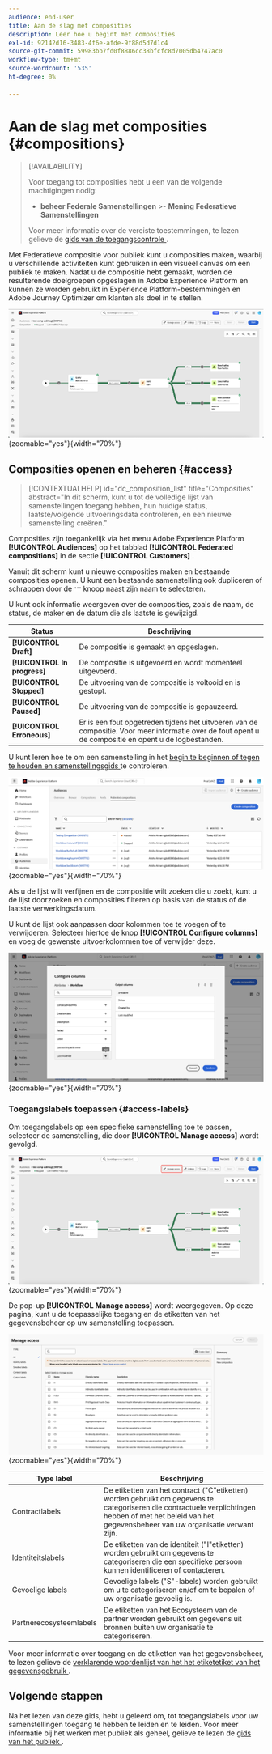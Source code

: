```yaml
---
audience: end-user
title: Aan de slag met composities
description: Leer hoe u begint met composities
exl-id: 92142d16-3483-4f6e-afde-9f88d5d7d1c4
source-git-commit: 59983bb7fd0f8886cc38bfcfc8d7005db4747ac0
workflow-type: tm+mt
source-wordcount: '535'
ht-degree: 0%

---
```


# Aan de slag met composities {#compositions}

>[!AVAILABILITY]
>
>Voor toegang tot composities hebt u een van de volgende machtigingen nodig:
>
>- **beheer Federale Samenstellingen**
>&#x200B;>- **Mening Federatieve Samenstellingen**
>
>Voor meer informatie over de vereiste toestemmingen, te lezen gelieve de [ gids van de toegangscontrole ](/help/governance-privacy-security/access-control.md).

Met Federatieve compositie voor publiek kunt u composities maken, waarbij u verschillende activiteiten kunt gebruiken in een visueel canvas om een publiek te maken. Nadat u de compositie hebt gemaakt, worden de resulterende doelgroepen opgeslagen in Adobe Experience Platform en kunnen ze worden gebruikt in Experience Platform-bestemmingen en Adobe Journey Optimizer om klanten als doel in te stellen.

![ het werkschema van de steekproefsamenstelling van A wordt getoond binnen de Federatieve Samenstelling van het Publiek.](assets/gs-compositions/composition-example.png){zoomable="yes"}{width="70%"}

## Composities openen en beheren {#access}

>[!CONTEXTUALHELP]
>id="dc_composition_list"
>title="Composities"
>abstract="In dit scherm, kunt u tot de volledige lijst van samenstellingen toegang hebben, hun huidige status, laatste/volgende uitvoeringsdata controleren, en een nieuwe samenstelling creëren."

Composities zijn toegankelijk via het menu Adobe Experience Platform **[!UICONTROL Audiences]** op het tabblad **[!UICONTROL Federated compositions]** in de sectie **[!UICONTROL Customers]** .

Vanuit dit scherm kunt u nieuwe composities maken en bestaande composities openen. U kunt een bestaande samenstelling ook dupliceren of schrappen door de ![ ellipsen ](/help/assets/icons/more.png) knoop naast zijn naam te selecteren.

U kunt ook informatie weergeven over de composities, zoals de naam, de status, de maker en de datum die als laatste is gewijzigd.

| Status | Beschrijving |
| ------ | ----------- |
| **[!UICONTROL Draft]** | De compositie is gemaakt en opgeslagen. |
| **[!UICONTROL In progress]** | De compositie is uitgevoerd en wordt momenteel uitgevoerd. |
| **[!UICONTROL Stopped]** | De uitvoering van de compositie is voltooid en is gestopt. |
| **[!UICONTROL Paused]** | De uitvoering van de compositie is gepauzeerd. |
| **[!UICONTROL Erroneous]** | Er is een fout opgetreden tijdens het uitvoeren van de compositie. Voor meer informatie over de fout opent u de compositie en opent u de logbestanden. |

U kunt leren hoe te om een samenstelling in het [ begin te beginnen of tegen te houden en samenstellingsgids ](./start-monitor-composition.md) te controleren.

![ een lijst van A van de beschikbare samenstellingen wordt getoond.](assets/gs-compositions/compositions-list.png){zoomable="yes"}{width="70%"}

Als u de lijst wilt verfijnen en de compositie wilt zoeken die u zoekt, kunt u de lijst doorzoeken en composities filteren op basis van de status of de laatste verwerkingsdatum.

U kunt de lijst ook aanpassen door kolommen toe te voegen of te verwijderen. Selecteer hiertoe de knop **[!UICONTROL Configure columns]** en voeg de gewenste uitvoerkolommen toe of verwijder deze.

![ A lijst van de beschikbare kolommen u aan composities kunt toevoegen doorbladert pagina wordt getoond.](assets/gs-compositions/compositions-columns.png){zoomable="yes"}{width="70%"}

### Toegangslabels toepassen {#access-labels}

Om toegangslabels op een specifieke samenstelling toe te passen, selecteer de samenstelling, die door **[!UICONTROL Manage access]** wordt gevolgd.

![ de &quot;beheert toegang&quot;knoop wordt benadrukt binnen het samenstellingscanvas.](assets/gs-compositions/select-manage-access.png){zoomable="yes"}{width="70%"}

De pop-up **[!UICONTROL Manage access]** wordt weergegeven. Op deze pagina, kunt u de toepasselijke toegang en de etiketten van het gegevensbeheer op uw samenstelling toepassen.

![ Beheert toegangspopover wordt getoond. Dit toont een lijst van alle beschikbare etiketten u op de samenstelling kunt toepassen.](assets/gs-compositions/manage-access.png){zoomable="yes"}{width="70%"}

| Type label | Beschrijving |
| ---------- | ----------- |
| Contractlabels | De etiketten van het contract (&quot;C&quot;etiketten) worden gebruikt om gegevens te categoriseren die contractuele verplichtingen hebben of met het beleid van het gegevensbeheer van uw organisatie verwant zijn. |
| Identiteitslabels | De etiketten van de identiteit (&quot;I&quot;etiketten) worden gebruikt om gegevens te categoriseren die een specifieke persoon kunnen identificeren of contacteren. |
| Gevoelige labels | Gevoelige labels (&quot;S&quot;-labels) worden gebruikt om u te categoriseren en/of om te bepalen of uw organisatie gevoelig is. |
| Partnerecosysteemlabels | De etiketten van het Ecosysteem van de partner worden gebruikt om gegevens uit bronnen buiten uw organisatie te categoriseren. |

Voor meer informatie over toegang en de etiketten van het gegevensbeheer, te lezen gelieve de [ verklarende woordenlijst van het het etiketetiket van het gegevensgebruik ](https://experienceleague.adobe.com/nl/docs/experience-platform/data-governance/labels/reference).

## Volgende stappen

Na het lezen van deze gids, hebt u geleerd om, tot toegangslabels voor uw samenstellingen toegang te hebben te leiden en te leiden. Voor meer informatie bij het werken met publiek als geheel, gelieve te lezen de [ gids van het publiek ](../start/audiences.md).
